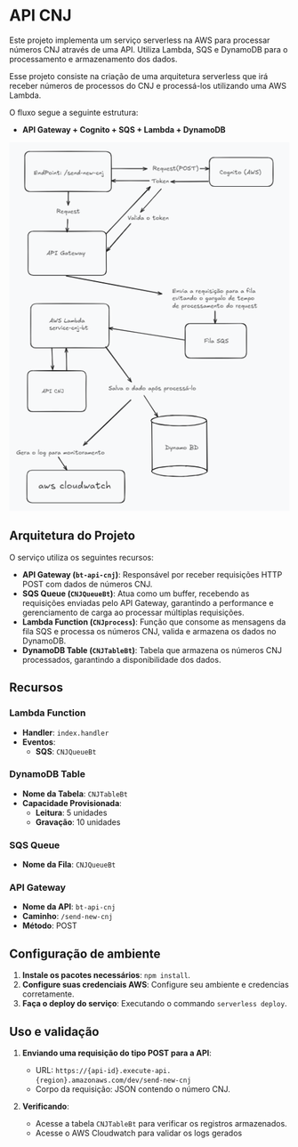# API CNJ

Este projeto implementa um serviço serverless na AWS para processar números CNJ através de uma API. Utiliza Lambda, SQS e DynamoDB para o processamento e armazenamento dos dados.

Esse projeto consiste na criação de uma arquitetura serverless que irá receber números de processos do CNJ e processá-los utilizando uma AWS Lambda.

O fluxo segue a seguinte estrutura:
- **API Gateway + Cognito + SQS + Lambda + DynamoDB**

![Fluxo](./fluxo.png)

## Arquitetura do Projeto
O serviço utiliza os seguintes recursos:

- **API Gateway (`bt-api-cnj`)**: Responsável por receber requisições HTTP POST com dados de números CNJ.
- **SQS Queue (`CNJQueueBt`)**: Atua como um buffer, recebendo as requisições enviadas pelo API Gateway, garantindo a performance e gerenciamento de carga ao processar múltiplas requisições.
- **Lambda Function (`CNJprocess`)**: Função que consome as mensagens da fila SQS e processa os números CNJ, valida e armazena os dados no DynamoDB.
- **DynamoDB Table (`CNJTableBt`)**: Tabela que armazena os números CNJ processados, garantindo a disponibilidade dos dados.

## Recursos
### Lambda Function
- **Handler**: `index.handler`
- **Eventos**:
  - **SQS**: `CNJQueueBt`

### DynamoDB Table
- **Nome da Tabela**: `CNJTableBt`
- **Capacidade Provisionada**:
  - **Leitura**: 5 unidades
  - **Gravação**: 10 unidades

### SQS Queue
- **Nome da Fila**: `CNJQueueBt`

### API Gateway
- **Nome da API**: `bt-api-cnj`
- **Caminho**: `/send-new-cnj`
- **Método**: POST

## Configuração de ambiente
1. **Instale os pacotes necessários**: `npm install`.
2. **Configure suas credenciais AWS**: Configure seu ambiente e credencias corretamente.
3. **Faça o deploy do serviço**: Executando o commando `serverless deploy`.

## Uso e validação
1. **Enviando uma requisição do tipo POST para a API**:
   - URL: `https://{api-id}.execute-api.{region}.amazonaws.com/dev/send-new-cnj`
   - Corpo da requisição: JSON contendo o número CNJ.

2. **Verificando**:
   - Acesse a tabela `CNJTableBt` para verificar os registros armazenados.
   - Acesse o AWS Cloudwatch para validar os logs gerados